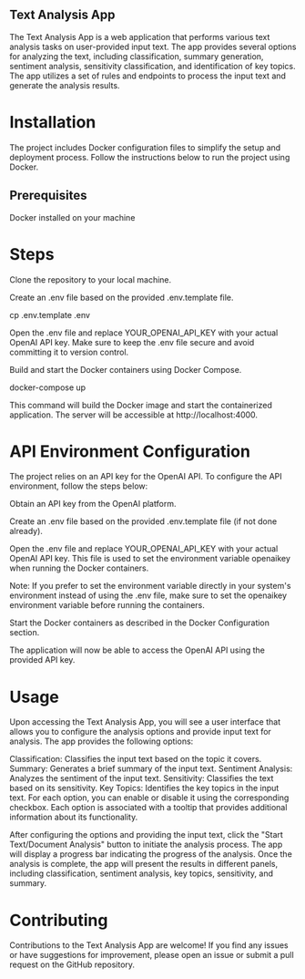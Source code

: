 ## Text Analysis App
The Text Analysis App is a web application that performs various text analysis tasks on user-provided input text. The app provides several options for analyzing the text, including classification, summary generation, sentiment analysis, sensitivity classification, and identification of key topics. The app utilizes a set of rules and endpoints to process the input text and generate the analysis results.

# Installation
The project includes Docker configuration files to simplify the setup and deployment process. Follow the instructions below to run the project using Docker.

## Prerequisites
Docker installed on your machine
# Steps
Clone the repository to your local machine.

Create an .env file based on the provided .env.template file.

cp .env.template .env

Open the .env file and replace YOUR_OPENAI_API_KEY with your actual OpenAI API key. Make sure to keep the .env file secure and avoid committing it to version control.

Build and start the Docker containers using Docker Compose.

docker-compose up

This command will build the Docker image and start the containerized application. The server will be accessible at http://localhost:4000.

# API Environment Configuration

The project relies on an API key for the OpenAI API. To configure the API environment, follow the steps below:

Obtain an API key from the OpenAI platform.

Create an .env file based on the provided .env.template file (if not done already).

Open the .env file and replace YOUR_OPENAI_API_KEY with your actual OpenAI API key. This file is used to set the environment variable openaikey when running the Docker containers.

Note: If you prefer to set the environment variable directly in your system's environment instead of using the .env file, make sure to set the openaikey environment variable before running the containers.

Start the Docker containers as described in the Docker Configuration section.

The application will now be able to access the OpenAI API using the provided API key.

# Usage
Upon accessing the Text Analysis App, you will see a user interface that allows you to configure the analysis options and provide input text for analysis. The app provides the following options:

Classification: Classifies the input text based on the topic it covers.
Summary: Generates a brief summary of the input text.
Sentiment Analysis: Analyzes the sentiment of the input text.
Sensitivity: Classifies the text based on its sensitivity.
Key Topics: Identifies the key topics in the input text.
For each option, you can enable or disable it using the corresponding checkbox. Each option is associated with a tooltip that provides additional information about its functionality.

After configuring the options and providing the input text, click the "Start Text/Document Analysis" button to initiate the analysis process. The app will display a progress bar indicating the progress of the analysis. Once the analysis is complete, the app will present the results in different panels, including classification, sentiment analysis, key topics, sensitivity, and summary.

# Contributing
Contributions to the Text Analysis App are welcome! If you find any issues or have suggestions for improvement, please open an issue or submit a pull request on the GitHub repository.